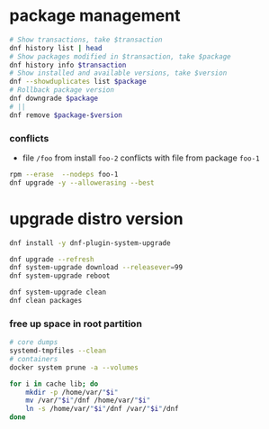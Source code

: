 # package management

```bash
# Show transactions, take $transaction
dnf history list | head
# Show packages modified in $transaction, take $package
dnf history info $transaction
# Show installed and available versions, take $version
dnf --showduplicates list $package
# Rollback package version
dnf downgrade $package
# ||
dnf remove $package-$version
```

### conflicts

- file `/foo` from install `foo-2` conflicts with file from package `foo-1`

```bash
rpm --erase  --nodeps foo-1
dnf upgrade -y --allowerasing --best
```

# upgrade distro version

```bash
dnf install -y dnf-plugin-system-upgrade

dnf upgrade --refresh
dnf system-upgrade download --releasever=99
dnf system-upgrade reboot

dnf system-upgrade clean
dnf clean packages
```

### free up space in root partition

```bash
# core dumps
systemd-tmpfiles --clean
# containers
docker system prune -a --volumes

for i in cache lib; do
    mkdir -p /home/var/"$i"
    mv /var/"$i"/dnf /home/var/"$i"
    ln -s /home/var/"$i"/dnf /var/"$i"/dnf
done
```
